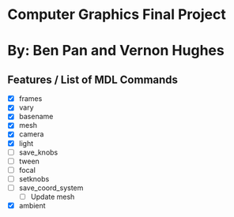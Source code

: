 # Computer Graphics Final Project
# By: Ben Pan and Vernon Hughes

## Features / List of MDL Commands
- [X] frames
- [X] vary
- [X] basename
- [X] mesh
- [X] camera
- [X] light
- [ ] save_knobs
- [ ] tween
- [ ] focal
- [ ] setknobs
- [ ] save_coord_system
    - [ ] Update mesh
- [X] ambient
